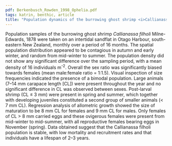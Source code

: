 ```yaml
---
pdf: Berkenbusch_Rowden_1998_Ophelia.pdf
tags: katrin, benthic, article
title: "Population dynamics of the burrowing ghost shrimp <i>Callianassa filholi</i> on an intertidal sandflat in New Zealand (Decapoda: Thalassinidea)"
---
```

Population samples of the burrowing ghost shrimp *Callianassa filholi* Milne-Edwards, 1878 were taken on an intertidal sandflat in Otago Harbour, south-eastern New Zealand, monthly over a period of 16 months. The spatial population distribution appeared to be contagious in autumn and early winter, and random from mid-winter to summer. The population density did not show any significant difference over the sampling period, with a mean density of 16 individuals m<sup>-2</sup>. Overall the sex ratio was significantly biased towards females (mean male:female ratio = 1:1.5). Visual inspection of size frequencies indicated the presence of a bimodal population. Large animals (7–14 mm carapace length [CL]) were present throughout the year and no significant difference in CL was observed between sexes. Post-larval shrimp (CL ≤ 3 mm) were present in spring and summer, which together with developing juveniles constituted a second group of smaller animals (< 7 mm CL). Regression analysis of allometric growth showed the size of maturation to be 8 mm CL for females and 9 mm CL for males. Only females of CL > 8 mm carried eggs and these ovigerous females were present from mid-winter to mid-summer, with all reproductive females bearing eggs in November (spring). Data obtained suggest that the Callianassa filholi population is stable, with low mortality and recruitment rates and that individuals have a lifespan of 2–3 years.
